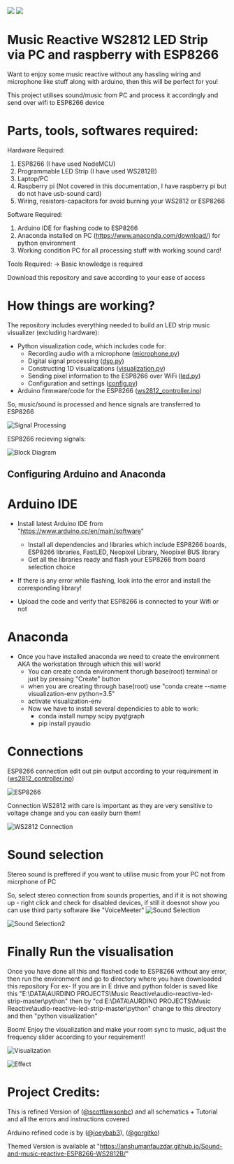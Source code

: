[![](https://img.shields.io/github/stars/AnshumanFauzdar/Sound-and-music-reactive-ESP8266-WS2812B?style=plastic)]()
[![](https://img.shields.io/github/watchers/AnshumanFauzdar/Sound-and-music-reactive-ESP8266-WS2812B?style=plastic)]()
# Music Reactive WS2812 LED Strip via PC and raspberry with ESP8266

Want to enjoy some music reactive without any hassling wiring and microphone like stuff along with arduino, then this will be perfect for you!

This project utilises sound/music from PC and process it accordingly and send over wifi to ESP8266 device 

# Parts, tools, softwares required:

Hardware Required:
1. ESP8266 (I have used NodeMCU)
2. Programmable LED Strip (I have used WS2812B)
3. Laptop/PC
4. Raspberry pi (Not covered in this documentation, I have raspberry pi but do not have usb-sound card)
5. Wiring, resistors-capacitors for avoid burning your WS2812 or ESP8266

Software Required:
1. Arduino IDE for flashing code to ESP8266
2. Anaconda installed on PC (https://www.anaconda.com/download/) for python environment
3. Working condition PC for all processing stuff with working sound card!

Tools Required:
-> Basic knowledge is required 

Download this repository and save according to your ease of access

# How things are working?

The repository includes everything needed to build an LED strip music visualizer (excluding hardware):

- Python visualization code, which includes code for:
  - Recording audio with a microphone ([microphone.py](Python/microphone.py))
  - Digital signal processing ([dsp.py](Python/dsp.py))
  - Constructing 1D visualizations ([visualization.py](Python/visualization.py))
  - Sending pixel information to the ESP8266 over WiFi ([led.py](Python/led.py))
  - Configuration and settings ([config.py](Python/config.py))
- Arduino firmware/code for the ESP8266 ([ws2812_controller.ino](https://anshumanfauzdar.github.io/Sound-and-music-reactive-ESP8266-WS2812B/Arduino/ESP8266%20code/ws2812_controller.ino))

So, music/sound is processed and hence signals are transferred to ESP8266

![Signal Processing](Images/description-cropped.gif)

ESP8266 recieving signals:

![Block Diagram](Images/esp8266-block-diagram.png)

## Configuring Arduino and Anaconda

# Arduino IDE

- Install latest Arduino IDE from "https://www.arduino.cc/en/main/software"
  - Install all dependencies and libraries which include ESP8266 boards, ESP8266 libraries, FastLED, Neopixel Library, Neopixel BUS library
  - Get all the libraries ready and flash your ESP8266 from board selection choice
  
- If there is any error while flashing, look into the error and install the corresponding library!
- Upload the code and verify that ESP8266 is connected to your Wifi or not

# Anaconda

- Once you have installed anaconda we need to create the environment AKA the workstation through which this will work!
  - You can create conda environment thorugh base(root) terminal or just by pressing "Create" button
  - when you are creating through base(root) use "conda create --name visualization-env python=3.5"
  - activate visualization-env
  - Now we have to install several dependicies to able to work:
    - conda install numpy scipy pyqtgraph
    - pip install pyaudio 
  

# Connections

ESP8266 connection edit out pin output according to your requirement in ([ws2812_controller.ino](https://anshumanfauzdar.github.io/Sound-and-music-reactive-ESP8266-WS2812B/Arduino/ESP8266%20code/ws2812_controller.ino))

![ESP8266](Images/NodeMCUv3-small.png)

Connection WS2812 with care is important as they are very sensitive to voltage change and you can easily burn them!

![WS2812 Connection](Images/breadboard-led-strip.jpg)



# Sound selection

Stereo sound is preffered if you want to utilise music from your PC not from micrphone of PC

So, select stereo connection from sounds properties, and if it is not showing up - right click and check for disabled devices, if still it doesnot show you can use third party software like "VoiceMeeter"
![Sound Selection](Images/stereo-show.png)

![Sound Selection2](Images/stereo-enable.png)

# Finally Run the visualisation

Once you have done all this and flashed code to ESP8266 without any error, then run the environment and go to directory where you have downloaded this repository 
For ex- If you are in E drive and python folder is saved like this "E:\DATA\AURDINO PROJECTS\Music Reactive\audio-reactive-led-strip-master\python" then by "cd E:\DATA\AURDINO PROJECTS\Music Reactive\audio-reactive-led-strip-master\python\" change to this directory and then "python visualization"

Boom! Enjoy the visualization and make your room sync to music, adjust the frequency slider according to your requirement!

![Visualization](Images/visualization-gui.png)

![Effect](Images/led-effect-demo.gif)

# Project Credits:

This is refined Version of ([@scottlawsonbc](https://github.com/scottlawsonbc/audio-reactive-led-strip)) and all schematics + Tutorial and all the errors and instructions covered

Arduino refined code is by ([@joeybab3](https://github.com/joeybab3/audio-reactive-led-strip/blob/master/arduino/ws2812_controller/ws2812_controller.ino)), ([@gorgitko](https://github.com/gorgitko/microboard-projects/tree/master/audio-reactive-led-strip))
 
 
 Themed Version is available at "https://anshumanfauzdar.github.io/Sound-and-music-reactive-ESP8266-WS2812B/"
 
 
 
